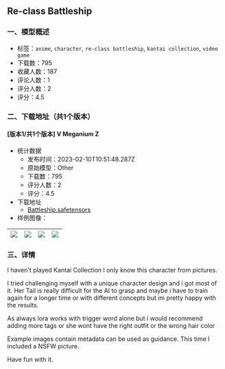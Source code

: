 ## Re-class Battleship
### 一、模型概述

- 标签：`anime`, `character`, `re-class battleship`, `kantai collection`, `video game`
- 下载数：795
- 收藏人数：187
- 评论人数：1
- 评分人数：2
- 评分：4.5

### 二、下载地址（共1个版本）

#### [版本1/共1个版本] V Meganium Z

- 统计数据
  - 发布时间：2023-02-10T10:51:48.287Z
  - 原始模型：Other
  - 下载数：795
  - 评分人数：2
  - 评分：4.5
- 下载地址
  - [Battleship.safetensors](https://civitai.com/api/download/models/8340)
- 样例图像：

| <img src="https://image.civitai.com/xG1nkqKTMzGDvpLrqFT7WA/96dbb973-2b3e-491f-c966-2ae228009a00/width=450/79040.jpeg" /> | <img src="https://image.civitai.com/xG1nkqKTMzGDvpLrqFT7WA/54ae981a-5ce0-4ae0-d5b9-06b133249600/width=450/79046.jpeg" /> | <img src="https://image.civitai.com/xG1nkqKTMzGDvpLrqFT7WA/4b08d214-b669-4e0b-68d6-071da8d83900/width=450/79045.jpeg" /> | <img src="https://image.civitai.com/xG1nkqKTMzGDvpLrqFT7WA/7f9dd3f4-6bdd-4f1c-9c0e-92fb46f9f500/width=450/79044.jpeg" /> |
| ---- | ---- | ---- | ---- |


### 三、详情
<p>I haven't played Kantai Collection I only know this character from pictures.</p><p></p><p>I tried challenging myself with a unique character design and i got most of it. Her Tail is really difficult for the AI to grasp and maybe i have to train again for a longer time or with different concepts but im pretty happy with the results.</p><p></p><p>As always lora works with trigger word alone but i would recommend adding more tags or she wont have the right outfit or the wrong hair color</p><p></p><p>Example images contain metadata can be used as guidance. This time I included a NSFW picture.</p><p></p><p>Have fun with it. </p>
